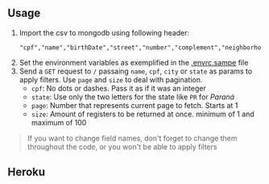 ## Usage

1. Import the csv to mongodb using following header:
   ```csv
   "cpf","name","birthDate","street","number","complement","neighborhood","cep","city","state","mothersName"
   ```
2. Set the environment variables as exemplified in the [.envrc.sampe](/.envrc.sample) file
3. Send a `GET` request to `/` passaing `name`, `cpf`, `city` or `state` as params to apply filters. Use `page` and `size` to deal with pagination.
   - `cpf`: No dots or dashes. Pass it as if it was an integer
   - `state`: Use only the two letters for the state like `PR` for *Paraná*
   - `page`: Number that represents current page to fetch. Starts at 1
   - `size`: Amount of registers to be returned at once. minimum of 1 and maximum of 100

> If you want to change field names, don't forget to change them throughout the code, or you won't be able to apply filters

## Heroku

